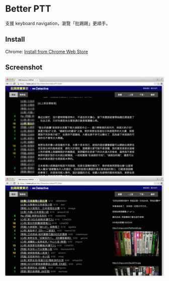 Better PTT
==========

支援 keyboard navigation，瀏覽「批踢踢」更順手。

Install
-------
Chrome: [Install from Chrome Web Store](https://chrome.google.com/webstore/detail/better-ptt-%E6%89%B9%E8%B8%A2%E8%B8%A2/nllifdhfbpcdinlojnghcojempoacpac?hl=en)

Screenshot
----------
![Better PTT](https://raw.githubusercontent.com/angusdev/better-ptt/master/doc/screenshot-1.png)
![Better PTT](https://raw.githubusercontent.com/angusdev/better-ptt/master/doc/screenshot-2.png)

